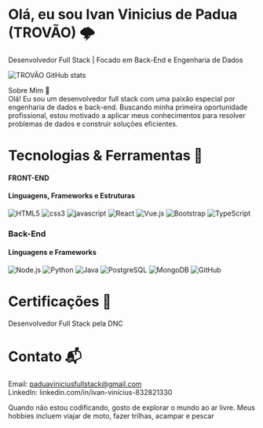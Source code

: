 
# Olá, eu sou Ivan Vinicius de Padua (TROVÃO) 🌩️
Desenvolvedor Full Stack | Focado em Back-End e Engenharia de Dados


![TROVÃO GitHub stats](https://github-readme-stats.vercel.app/api?username=fullstackpaduavinicius&show_icons=true&theme=dracula)

Sobre Mim 👋<br>
Olá! Eu sou um desenvolvedor full stack com uma paixão especial por engenharia de dados e back-end. Buscando minha primeira oportunidade profissional, estou motivado a aplicar meus conhecimentos para resolver problemas de dados e construir soluções eficientes.

# Tecnologias & Ferramentas 🔧
 
#### FRONT-END 
#### Linguagens, Frameworks e Estruturas

![HTML5](https://img.shields.io/badge/HTML5-E34F26?style=for-the-badge&logo=html5&logoColor=white)
![css3](https://img.shields.io/badge/CSS3-1572B6?style=for-the-badge&logo=css3&logoColor=whit)
![javascript](https://img.shields.io/badge/JavaScript-F7DF1E?style=for-the-badge&logo=javascript&logoColor=black)
![React](https://img.shields.io/badge/React-20232A?style=for-the-badge&logo=react&logoColor=61DAFB)
![Vue.js](https://img.shields.io/badge/Vue.js-35495E?style=for-the-badge&logo=vue.js&logoColor=4FC08D)
![Bootstrap](https://img.shields.io/badge/Bootstrap-563D7C?style=for-the-badge&logo=bootstrap&logoColor=white)
![TypeScript](https://img.shields.io/badge/TypeScript-007ACC?style=for-the-badge&logo=typescript&logoColor=white)

### Back-End
#### Linguagens e Frameworks

![Node.js](https://img.shields.io/badge/Node.js-43853D?style=for-the-badge&logo=node.js&logoColor=white)
![Python](https://img.shields.io/badge/Python-14354C?style=for-the-badge&logo=python&logoColor=white)
![Java](https://img.shields.io/badge/Java-ED8B00?style=for-the-badge&logo=openjdk&logoColor=white)
![PostgreSQL](https://img.shields.io/badge/PostgreSQL-316192?style=for-the-badge&logo=postgresql&logoColor=white)
![MongoDB](https://img.shields.io/badge/MongoDB-4EA94B?style=for-the-badge&logo=mongodb&logoColor=white)
![GitHub](https://img.shields.io/badge/GitHub-100000?style=for-the-badge&logo=github&logoColor=white)

# Certificações 📜
Desenvolvedor Full Stack pela DNC

# Contato 📬

Email: paduaviniciusfullstack@gmail.com <br>
LinkedIn: linkedin.com/in/ivan-vinícius-832821330

Quando não estou codificando, gosto de explorar o mundo ao ar livre. Meus hobbies incluem viajar de moto, fazer trilhas, acampar e pescar
